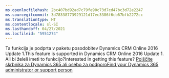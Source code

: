 ```yaml
---
ms.openlocfilehash: 2bc407bd92ad7c79fe90c73d7cd47bc3d72e2247
ms.sourcegitcommit: 3d78338773929121d17ec3386f6cb67bfb2272cc
ms.translationtype: HT
ms.contentlocale: sl-SI
ms.lasthandoff: 04/27/2021
ms.locfileid: "5951274"
---
```

<span data-ttu-id="cd751-101">Ta funkcija je podprta v paketu posodobitev Dynamics CRM Online 2016 Update 1.</span><span class="sxs-lookup"><span data-stu-id="cd751-101">This feature is supported in Dynamics CRM Online 2016 Update 1.</span></span> <span data-ttu-id="cd751-102">Ali bi želeli imeti to funkcijo?</span><span class="sxs-lookup"><span data-stu-id="cd751-102">Interested in getting this feature?</span></span> [<span data-ttu-id="cd751-103">Poiščite skrbnika za Dynamics 365 ali osebo za podporo</span><span class="sxs-lookup"><span data-stu-id="cd751-103">Find your Dynamics 365 administrator or support person</span></span>](/dynamics365/customerengagement/on-premises/basics/find-administrator-support)